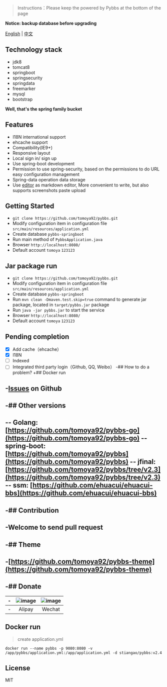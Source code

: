 > Instructions：Please keep the powered by Pybbs at the bottom of the page

**Notice: backup database before upgrading**

[English](https://github.com/tomoya92/pybbs) | [中文](https://github.com/tomoya92/pybbs/blob/master/README_zh_CN.md)

## Technology stack

- jdk8
- tomcat8
- springboot
- springsecurity
- springdata
- freemarker
- mysql
- bootstrap

**Well, that's the spring family bucket**

## Features

- I18N international support
- ehcache support
- Compatibility(IE9+)
- Responsive layout
- Local sign in/ sign up
- Use spring-boot development
- Permission to use spring-security, based on the permissions to do URL easy configuration management
- Spring-data operation data storage
- Use [editor](https://github.com/lepture/editor) as markdown editor, More convenient to write, but also supports screenshots paste upload

## Getting Started

- `git clone https://github.com/tomoya92/pybbs.git`
- Modify configuration item in configuration file `src/main/resources/application.yml`
- Create database `pybbs-springboot`
- Run main method of `PybbsApplication.java`
- Browser `http://localhost:8080/`
- Default account `tomoya` `123123`

## Jar package run

- `git clone https://github.com/tomoya92/pybbs.git`
- Modify configuration item in configuration file `src/main/resources/application.yml`
- Create database `pybbs-springboot`
- Run `mvn clean -Dmaven.test.skip=true` command to generate jar package, located in `target/pybbs.jar` package
- Run `java -jar pybbs.jar` to start the service
- Browser `http://localhost:8080/`
- Default account `tomoya` `123123`

## Pending completion

- [x] Add cache（ehcache）
- [x] I18N
- [ ] Indexed
- [ ] Integrated third party login（Github, QQ, Weibo）
-## How to do a problem?
+## Docker run
 
-[Issues](https://github.com/tomoya92/pybbs/issues) on Github
-
-## Other versions
-
-- Golang: [https://github.com/tomoya92/pybbs-go](https://github.com/tomoya92/pybbs-go)
-- spring-boot: [https://github.com/tomoya92/pybbs](https://github.com/tomoya92/pybbs)
-- jfinal: [https://github.com/tomoya92/pybbs/tree/v2.3](https://github.com/tomoya92/pybbs/tree/v2.3)
-- ssm: [https://github.com/ehuacui/ehuacui-bbs](https://github.com/ehuacui/ehuacui-bbs)
-
-## Contribution
-
-Welcome to send pull request
-
-## Theme
-
-[https://github.com/tomoya92/pybbs-theme](https://github.com/tomoya92/pybbs-theme)
-
-## Donate
-
-| ![image](https://cloud.githubusercontent.com/assets/6915570/18000010/9283d530-6bae-11e6-8c34-cd27060b9074.png) | ![image](https://cloud.githubusercontent.com/assets/6915570/17999995/7c2a4db4-6bae-11e6-891c-4b6bc4f00f4b.png) |
-| :------------------------------------------------------------------------------------------------------------: | :------------------------------------------------------------------------------------------------------------: |
-|                                                     Alipay                                                     |                                                     Wechat                                                     |

## Docker run
> create application.yml 


```
docker run --name pybbs -p 9080:8080 -v /app/pybbs/application.yml:/app/application.yml -d stiangao/pybbs:v2.4
```

## License

MIT
